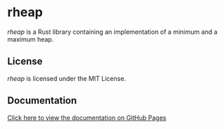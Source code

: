 # rheap

*rheap* is a Rust library containing an implementation of a minimum and a maximum heap.

## License

*rheap* is licensed under the MIT License.

## Documentation

[Click here to view the documentation on GitHub Pages]()
